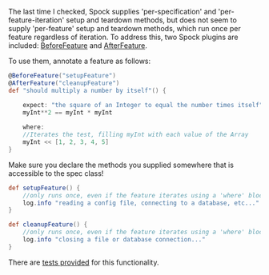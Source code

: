 The last time I checked, Spock supplies 'per-specification' and 'per-feature-iteration' setup and teardown methods, but does not seem to supply 'per-feature' setup and teardown methods, which run once per feature regardless of iteration. To address this, two Spock plugins are included: [BeforeFeature] and [AfterFeature].

[BeforeFeature]: BeforeFeature.groovy
[AfterFeature]: AfterFeature.groovy

To use them, annotate a feature as follows:

```groovy
@BeforeFeature("setupFeature")
@AfterFeature("cleanupFeature")
def "should multiply a number by itself"() {

    expect: "the square of an Integer to equal the number times itself"
    myInt**2 == myInt * myInt
    
    where:
    //Iterates the test, filling myInt with each value of the Array
    myInt << [1, 2, 3, 4, 5]
}
```

Make sure you declare the methods you supplied somewhere that is accessible to the spec class!

```groovy
def setupFeature() {
    //only runs once, even if the feature iterates using a 'where' block
    log.info "reading a config file, connecting to a database, etc..."
}

def cleanupFeature() {
    //only runs once, even if the feature iterates using a 'where' block
    log.info "closing a file or database connection..."
}
```

There are [tests provided] for this functionality.

[tests provided]: util/src/test/groovy/util/spock


